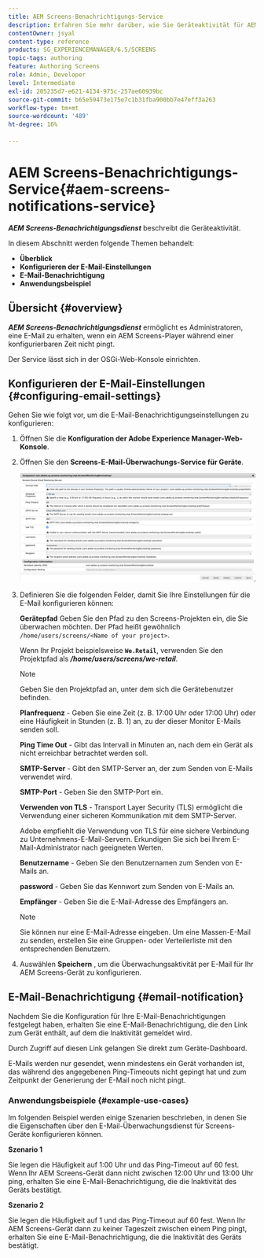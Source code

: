 ```yaml
---
title: AEM Screens-Benachrichtigungs-Service
description: Erfahren Sie mehr darüber, wie Sie Geräteaktivität für AEM Screens überwachen können.
contentOwner: jsyal
content-type: reference
products: SG_EXPERIENCEMANAGER/6.5/SCREENS
topic-tags: authoring
feature: Authoring Screens
role: Admin, Developer
level: Intermediate
exl-id: 205235d7-e621-4134-975c-257ae60939bc
source-git-commit: b65e59473e175e7c1b31fba900bb7e47eff3a263
workflow-type: tm+mt
source-wordcount: '489'
ht-degree: 16%

---
```


# AEM Screens-Benachrichtigungs-Service{#aem-screens-notifications-service}

<!--removed from metadata: admitteddomains: @adobe.com;@caesars.com-->

***AEM Screens-Benachrichtigungsdienst*** beschreibt die Geräteaktivität.

In diesem Abschnitt werden folgende Themen behandelt:

* **Überblick**
* **Konfigurieren der E-Mail-Einstellungen**
* **E-Mail-Benachrichtigung**
* **Anwendungsbeispiel**

<!-- OBSOLETE NOTE>
>[!CAUTION]
>
>This AEM Screens functionality is only available, if you have installed AEM 6.3.2 Feature Pack 3 or AEM 6.4.1 Screens Feature Pack 1.
>
>To get access to this Feature Pack, contact Adobe Support and request access. After you have permissions you can download it from Package Share. -->

## Übersicht {#overview}

***AEM Screens-Benachrichtigungsdienst*** ermöglicht es Administratoren, eine E-Mail zu erhalten, wenn ein AEM Screens-Player während einer konfigurierbaren Zeit nicht pingt.

Der Service lässt sich in der OSGi-Web-Konsole einrichten.

## Konfigurieren der E-Mail-Einstellungen {#configuring-email-settings}

Gehen Sie wie folgt vor, um die E-Mail-Benachrichtigungseinstellungen zu konfigurieren:

1. Öffnen Sie die **Konfiguration der Adobe Experience Manager-Web-Konsole**.
1. Öffnen Sie den **Screens-E-Mail-Überwachungs-Service für Geräte**.

   ![screen_shot_2018-04-26at44602pm](assets/screen_shot_2018-04-26at44602pm.png)

1. Definieren Sie die folgenden Felder, damit Sie Ihre Einstellungen für die E-Mail konfigurieren können:

   **Gerätepfad** Geben Sie den Pfad zu den Screens-Projekten ein, die Sie überwachen möchten. Der Pfad heißt gewöhnlich `/home/users/screens/<Name of your project>`.

   Wenn Ihr Projekt beispielsweise **`We.Retail`**, verwenden Sie den Projektpfad als ***/home/users/screens/we-retail***.

   >[!NOTE]
   >
   >Geben Sie den Projektpfad an, unter dem sich die Gerätebenutzer befinden.

   **Planfrequenz** - Geben Sie eine Zeit (z. B. 17:00 Uhr oder 17:00 Uhr) oder eine Häufigkeit in Stunden (z. B. 1) an, zu der dieser Monitor E-Mails senden soll.

   **Ping Time Out** - Gibt das Intervall in Minuten an, nach dem ein Gerät als nicht erreichbar betrachtet werden soll.

   **SMTP-Server** - Gibt den SMTP-Server an, der zum Senden von E-Mails verwendet wird.

   **SMTP-Port** - Geben Sie den SMTP-Port ein.

   **Verwenden von TLS** - Transport Layer Security (TLS) ermöglicht die Verwendung einer sicheren Kommunikation mit dem SMTP-Server.

   Adobe empfiehlt die Verwendung von TLS für eine sichere Verbindung zu Unternehmens-E-Mail-Servern. Erkundigen Sie sich bei Ihrem E-Mail-Administrator nach geeigneten Werten.

   **Benutzername** - Geben Sie den Benutzernamen zum Senden von E-Mails an.

   **password** - Geben Sie das Kennwort zum Senden von E-Mails an.

   **Empfänger** - Geben Sie die E-Mail-Adresse des Empfängers an.

   >[!NOTE]
   >
   >Sie können nur eine E-Mail-Adresse eingeben. Um eine Massen-E-Mail zu senden, erstellen Sie eine Gruppen- oder Verteilerliste mit den entsprechenden Benutzern.

1. Auswählen **Speichern** , um die Überwachungsaktivität per E-Mail für Ihr AEM Screens-Gerät zu konfigurieren.

## E-Mail-Benachrichtigung {#email-notification}

Nachdem Sie die Konfiguration für Ihre E-Mail-Benachrichtigungen festgelegt haben, erhalten Sie eine E-Mail-Benachrichtigung, die den Link zum Gerät enthält, auf dem die Inaktivität gemeldet wird.

Durch Zugriff auf diesen Link gelangen Sie direkt zum Geräte-Dashboard.

E-Mails werden nur gesendet, wenn mindestens ein Gerät vorhanden ist, das während des angegebenen Ping-Timeouts nicht gepingt hat und zum Zeitpunkt der Generierung der E-Mail noch nicht pingt.

### Anwendungsbeispiele {#example-use-cases}

Im folgenden Beispiel werden einige Szenarien beschrieben, in denen Sie die Eigenschaften über den E-Mail-Überwachungsdienst für Screens-Geräte konfigurieren können.

**Szenario 1**

Sie legen die Häufigkeit auf 1:00 Uhr und das Ping-Timeout auf 60 fest. Wenn Ihr AEM Screens-Gerät dann nicht zwischen 12:00 Uhr und 13:00 Uhr ping, erhalten Sie eine E-Mail-Benachrichtigung, die die Inaktivität des Geräts bestätigt.

**Szenario 2**

Sie legen die Häufigkeit auf 1 und das Ping-Timeout auf 60 fest. Wenn Ihr AEM Screens-Gerät dann zu keiner Tageszeit zwischen einem Ping pingt, erhalten Sie eine E-Mail-Benachrichtigung, die die Inaktivität des Geräts bestätigt.
